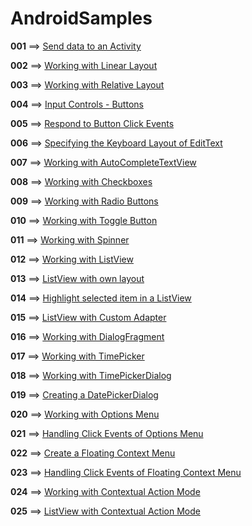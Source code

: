 # AndroidSamples

**001** ==> [Send data to an Activity](https://github.com/mhdr/AndroidSamples/tree/master/001)

**002** ==> [Working with Linear Layout](https://www.youtube.com/watch?v=DVRN3EuF9ys&index=7&list=PLshdtb5UWjSp0879mLeCsDQN6L73XBZTk) 

**003** ==> [Working with Relative Layout](https://www.youtube.com/watch?v=DVRN3EuF9ys&index=7&list=PLshdtb5UWjSp0879mLeCsDQN6L73XBZTk) 

**004** ==> [Input Controls - Buttons](https://www.youtube.com/watch?v=EJ43o11ynGg&index=9&list=PLshdtb5UWjSp0879mLeCsDQN6L73XBZTk) 

**005** ==> [Respond to Button Click Events](https://www.youtube.com/watch?v=6vixsiBlEOs&index=10&list=PLshdtb5UWjSp0879mLeCsDQN6L73XBZTk) 

**006** ==> [Specifying the Keyboard Layout of EditText](https://www.youtube.com/watch?v=6xzXNWYNzXU&index=11&list=PLshdtb5UWjSp0879mLeCsDQN6L73XBZTk&t) 

**007** ==> [Working with AutoCompleteTextView](https://www.youtube.com/watch?v=dEhE9MMR7mg&index=12&list=PLshdtb5UWjSp0879mLeCsDQN6L73XBZTk&t) 

**008** ==> [Working with Checkboxes](https://www.youtube.com/watch?v=NGRV2qY9ZiU&index=13&list=PLshdtb5UWjSp0879mLeCsDQN6L73XBZTk)

**009** ==> [Working with Radio Buttons](https://www.youtube.com/watch?v=fGF6lWjJ9Os&index=14&list=PLshdtb5UWjSp0879mLeCsDQN6L73XBZTk)

**010** ==> [Working with Toggle Button](https://www.youtube.com/watch?v=RnpIY4UK87E&index=15&list=PLshdtb5UWjSp0879mLeCsDQN6L73XBZTk)

**011** ==> [Working with Spinner](https://github.com/mhdr/AndroidSamples/tree/master/011)

**012** ==> [Working with ListView](https://github.com/mhdr/AndroidSamples/tree/master/012)

**013** ==> [ListView with own layout](https://github.com/mhdr/AndroidSamples/tree/master/013)

**014** ==> [Highlight selected item in a ListView](https://github.com/mhdr/AndroidSamples/tree/master/014)

**015** ==> [ListView with Custom Adapter](https://github.com/mhdr/AndroidSamples/tree/master/015)

**016** ==> [Working with DialogFragment](https://github.com/mhdr/AndroidSamples/tree/master/016)

**017** ==> [Working with TimePicker](https://github.com/mhdr/AndroidSamples/tree/master/017)

**018** ==> [Working with TimePickerDialog](https://github.com/mhdr/AndroidSamples/tree/master/018)

**019** ==> [Creating a DatePickerDialog](https://github.com/mhdr/AndroidSamples/tree/master/019)

**020** ==> [Working with Options Menu](https://github.com/mhdr/AndroidSamples/tree/master/020)

**021** ==> [Handling Click Events of Options Menu](https://github.com/mhdr/AndroidSamples/tree/master/021)

**022** ==> [Create a Floating Context Menu](https://github.com/mhdr/AndroidSamples/tree/master/022)

**023** ==> [Handling Click Events of Floating Context Menu](https://github.com/mhdr/AndroidSamples/tree/master/023)

**024** ==> [Working with Contextual Action Mode](https://github.com/mhdr/AndroidSamples/tree/master/024)

**025** ==> [ListView with Contextual Action Mode](https://github.com/mhdr/AndroidSamples/tree/master/025)